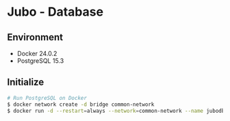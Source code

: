 # Jubo - Database

## Environment
- Docker 24.0.2
- PostgreSQL 15.3

## Initialize
```bash
# Run PostgreSQL on Docker
$ docker network create -d bridge common-network
$ docker run -d --restart=always --network=common-network --name jubodb -e POSTGRES_DB=jubodb -e POSTGRES_USER=jubodb -e POSTGRES_PASSWORD=jubodb -v C:\PostgreSQL_Jubo:/var/lib/postgresql/data -p 5432:5432 postgres:latest
